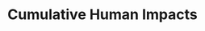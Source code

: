 ---
type: resources
title: "Cumulative Human Impacts"
name: "Cumulative Human Impacts Dataset"
card_image: "/images/infographs/trends_cumulative_impact.jpg"
description: "Change in human impact on global oceans from 2003 to 2013, mapped to ~1 km gridded resolution."
bg_image: "/images/banners/fish-net.jpg"
---